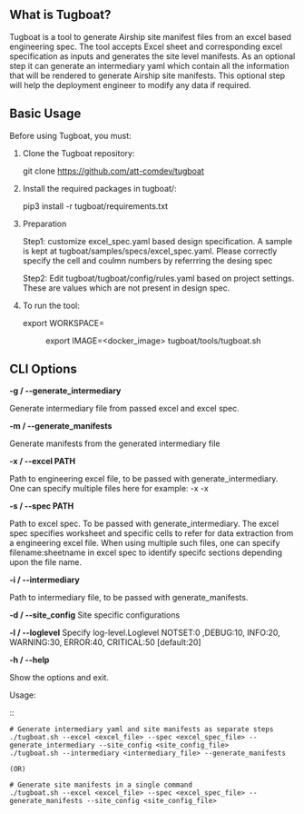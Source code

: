 
What is Tugboat?
----------------

Tugboat is a tool to generate Airship site manifest files from an excel
based engineering spec. The tool accepts Excel sheet and corresponding
excel specification as inputs and generates the site level manifests. As
an optional step it can generate an intermediary yaml which contain all
the information that will be rendered to generate Airship site manifests.
This optional step will help the deployment engineer to modify any data
if required.

Basic Usage
-----------

Before using Tugboat, you must:

1. Clone the Tugboat repository:

     git clone https://github.com/att-comdev/tugboat

2. Install the required packages in tugboat/:

     pip3 install -r tugboat/requirements.txt
3. Preparation 

   Step1:
   customize excel_spec.yaml based design specification.
   A sample is kept at tugboat/samples/specs/excel_spec.yaml.
   Please correctly specify the cell and coulmn numbers by referrring the desing spec

   Step2:
   Edit tugboat/tugboat/config/rules.yaml based on project settings.
   These are values which are not present in design spec.

4. To run the tool:

    export WORKSPACE=<dir where excelspecs are placed>
    export IMAGE=<docker_image>
    tugboat/tools/tugboat.sh <command> <options>

CLI Options
-----------


**-g / --generate_intermediary**

Generate intermediary file from passed excel and excel spec.

**-m / --generate_manifests**

Generate manifests from the generated intermediary file

**-x / --excel PATH**

Path to engineering excel file, to be passed with generate_intermediary.
One can specify multiple files here for example:  -x <file1> -x<file2>

**-s / --spec PATH**

Path to excel spec. To be passed with generate_intermediary.
The excel spec specifies worksheet and specific cells to refer
for data extraction from a engineering  excel file. When using
multiple such files, one can specify filename:sheetname in 
excel spec to identify specifc sections depending upon the
file name. 

**-i / --intermediary**

Path to intermediary file, to be passed with generate_manifests.

**-d / --site_config**
Site specific configurations


**-l / --loglevel**
Specify log-level.Loglevel NOTSET:0 ,DEBUG:10,    INFO:20,
WARNING:30, ERROR:40, CRITICAL:50  [default:20]

**-h / --help**

Show the options and exit.

Usage:

::

    # Generate intermediary yaml and site manifests as separate steps
    ./tugboat.sh --excel <excel_file> --spec <excel_spec_file> --generate_intermediary --site_config <site_config_file>
    ./tugboat.sh --intermediary <intermediary_file> --generate_manifests

    (OR)

    # Generate site manifests in a single command
    ./tugboat.sh --excel <excel_file> --spec <excel_spec_file> --generate_manifests --site_config <site_config_file>

